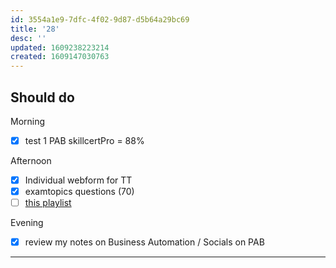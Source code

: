 ```yaml
---
id: 3554a1e9-7dfc-4f02-9d87-d5b64a29bc69
title: '28'
desc: ''
updated: 1609238223214
created: 1609147030763
---
```


## Should do

Morning
- [x] test 1 PAB skillcertPro = 88%

Afternoon
- [x] Individual webform for TT
- [x] examtopics questions (70)
- [ ] [this playlist](https://www.youtube.com/watch?v=yYbrkaW4CgM&list=PLPXY38WvYAn5SIH7wMAk9RJZoWQBtKdaX)

Evening
- [x] review my notes on Business Automation / Socials on PAB

---
